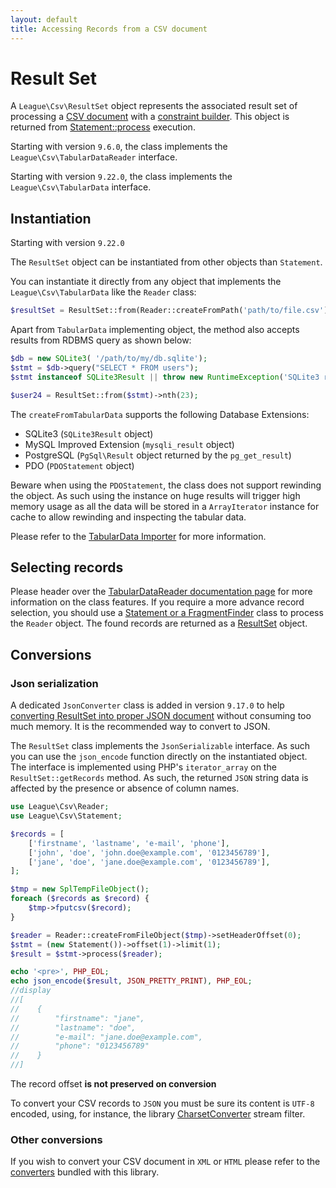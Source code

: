 ```yaml
---
layout: default
title: Accessing Records from a CSV document
---
```


# Result Set

A `League\Csv\ResultSet` object represents the associated result set of processing a [CSV document](/9.0/reader/) with a [constraint builder](/9.0/reader/statement/).
This object is returned from [Statement::process](/9.0/reader/statement/#apply-the-constraints-to-a-csv-document) execution.

<p class="message-info">Starting with version <code>9.6.0</code>, the class implements the <code>League\Csv\TabularDataReader</code> interface.</p>
<p class="message-info">Starting with version <code>9.22.0</code>, the class implements the <code>League\Csv\TabularData</code> interface.</p>

## Instantiation

<p class="message-notice">Starting with version <code>9.22.0</code></p>

The `ResultSet` object can be instantiated from other objects than `Statement`.

You can instantiate it directly from any object that implements the `League\Csv\TabularData` like the `Reader` class:

```php
$resultSet = ResultSet::from(Reader::createFromPath('path/to/file.csv'));
```

Apart from `TabularData` implementing object, the method also accepts results from RDBMS query as shown below:

```php
$db = new SQLite3( '/path/to/my/db.sqlite');
$stmt = $db->query("SELECT * FROM users");
$stmt instanceof SQLite3Result || throw new RuntimeException('SQLite3 results not available');

$user24 = ResultSet::from($stmt)->nth(23);
```

The `createFromTabularData` supports the following Database Extensions:

- SQLite3 (`SQLite3Result` object)
- MySQL Improved Extension (`mysqli_result` object)
- PostgreSQL (`PgSql\Result` object returned by the `pg_get_result`)
- PDO (`PDOStatement` object)

<p class="message-warning">Beware when using the <code>PDOStatement</code>, the class does not support rewinding the object.
As such using the instance on huge results will trigger high memory usage as all the data will be stored in a
<code>ArrayIterator</code> instance for cache to allow rewinding and inspecting the tabular data.</p>

Please refer to the [TabularData Importer](/9.0/interoperability/tabular-data-importer) for more information.

## Selecting records

Please header over the [TabularDataReader documentation page](/9.0/reader/tabular-data-reader)
for more information on the class features. If you require a more advance record selection, you
should use a [Statement or a FragmentFinder](/9.0/reader/statement/) class to process the `Reader` object. The
found records are returned as a [ResultSet](/9.0/reader/resultset) object.

## Conversions

### Json serialization

<p class="message-info">A dedicated <code>JsonConverter</code> class is added in version <code>9.17.0</code>
to help <a href="/9.0/converter/json/">converting ResultSet into proper JSON document</a> without consuming
too much memory. It is the recommended way to convert to JSON.</p>

The `ResultSet` class implements the `JsonSerializable` interface. As such you can use the `json_encode`
function directly on the instantiated object. The interface is implemented  using PHP's `iterator_array`
on the `ResultSet::getRecords` method. As such, the returned `JSON` string data is affected by the
presence or absence of column names.

```php
use League\Csv\Reader;
use League\Csv\Statement;

$records = [
    ['firstname', 'lastname', 'e-mail', 'phone'],
    ['john', 'doe', 'john.doe@example.com', '0123456789'],
    ['jane', 'doe', 'jane.doe@example.com', '0123456789'],
];

$tmp = new SplTempFileObject();
foreach ($records as $record) {
    $tmp->fputcsv($record);
}

$reader = Reader::createFromFileObject($tmp)->setHeaderOffset(0);
$stmt = (new Statement())->offset(1)->limit(1);
$result = $stmt->process($reader);

echo '<pre>', PHP_EOL;
echo json_encode($result, JSON_PRETTY_PRINT), PHP_EOL;
//display
//[
//    {
//        "firstname": "jane",
//        "lastname": "doe",
//        "e-mail": "jane.doe@example.com",
//        "phone": "0123456789"
//    }
//]
```

<p class="message-notice">The record offset <strong>is not preserved on conversion</strong></p>
<p class="message-notice">To convert your CSV records to <code>JSON</code> you must be sure its content is <code>UTF-8</code> encoded, using, for instance, the library <a href="/9.0/converter/charset/">CharsetConverter</a> stream filter.</p>

### Other conversions

If you wish to convert your CSV document in `XML` or `HTML` please refer to the [converters](/9.0/converter/) bundled with this library.
